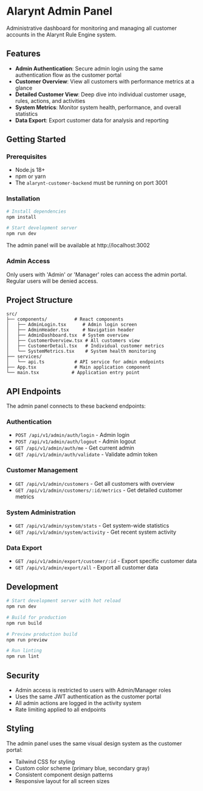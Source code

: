 # Alarynt Admin Panel

Administrative dashboard for monitoring and managing all customer accounts in the Alarynt Rule Engine system.

## Features

- **Admin Authentication**: Secure admin login using the same authentication flow as the customer portal
- **Customer Overview**: View all customers with performance metrics at a glance
- **Detailed Customer View**: Deep dive into individual customer usage, rules, actions, and activities
- **System Metrics**: Monitor system health, performance, and overall statistics
- **Data Export**: Export customer data for analysis and reporting

## Getting Started

### Prerequisites

- Node.js 18+
- npm or yarn
- The `alarynt-customer-backend` must be running on port 3001

### Installation

```bash
# Install dependencies
npm install

# Start development server
npm run dev
```

The admin panel will be available at http://localhost:3002

### Admin Access

Only users with 'Admin' or 'Manager' roles can access the admin portal. Regular users will be denied access.

## Project Structure

```
src/
├── components/          # React components
│   ├── AdminLogin.tsx      # Admin login screen
│   ├── AdminHeader.tsx     # Navigation header
│   ├── AdminDashboard.tsx  # System overview
│   ├── CustomerOverview.tsx # All customers view
│   ├── CustomerDetail.tsx   # Individual customer metrics
│   └── SystemMetrics.tsx    # System health monitoring
├── services/
│   └── api.ts           # API service for admin endpoints
├── App.tsx              # Main application component
└── main.tsx            # Application entry point
```

## API Endpoints

The admin panel connects to these backend endpoints:

### Authentication
- `POST /api/v1/admin/auth/login` - Admin login
- `POST /api/v1/admin/auth/logout` - Admin logout  
- `GET /api/v1/admin/auth/me` - Get current admin
- `GET /api/v1/admin/auth/validate` - Validate admin token

### Customer Management
- `GET /api/v1/admin/customers` - Get all customers with overview
- `GET /api/v1/admin/customers/:id/metrics` - Get detailed customer metrics

### System Administration
- `GET /api/v1/admin/system/stats` - Get system-wide statistics
- `GET /api/v1/admin/system/activity` - Get recent system activity

### Data Export
- `GET /api/v1/admin/export/customer/:id` - Export specific customer data
- `GET /api/v1/admin/export/all` - Export all customer data

## Development

```bash
# Start development server with hot reload
npm run dev

# Build for production
npm run build

# Preview production build
npm run preview

# Run linting
npm run lint
```

## Security

- Admin access is restricted to users with Admin/Manager roles
- Uses the same JWT authentication as the customer portal
- All admin actions are logged in the activity system
- Rate limiting applied to all endpoints

## Styling

The admin panel uses the same visual design system as the customer portal:
- Tailwind CSS for styling
- Custom color scheme (primary blue, secondary gray)
- Consistent component design patterns
- Responsive layout for all screen sizes